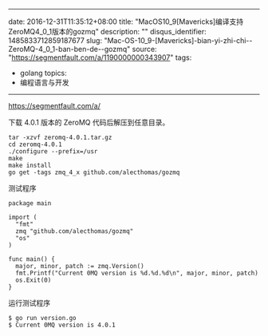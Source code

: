 
---
date: 2016-12-31T11:35:12+08:00
title: "MacOS10_9[Mavericks]编译支持ZeroMQ4_0_1版本的gozmq"
description: ""
disqus_identifier: 1485833712859187677
slug: "Mac-OS-10_9-[Mavericks]-bian-yi-zhi-chi--ZeroMQ-4_0_1-ban-ben-de--gozmq"
source: "https://segmentfault.com/a/1190000000343907"
tags: 
- golang 
topics:
- 编程语言与开发
---

https://segmentfault.com/a/

下载 4.0.1 版本的 ZeroMQ 代码后解压到任意目录。

    tar -xzvf zeromq-4.0.1.tar.gz
    cd zeromq-4.0.1
    ./configure --prefix=/usr
    make
    make install
    go get -tags zmq_4_x github.com/alecthomas/gozmq

测试程序

    package main

    import (
      "fmt"
      zmq "github.com/alecthomas/gozmq"
      "os"
    )

    func main() {
      major, minor, patch := zmq.Version()
      fmt.Printf("Current 0MQ version is %d.%d.%d\n", major, minor, patch)
      os.Exit(0)
    }

运行测试程序

    $ go run version.go
    $ Current 0MQ version is 4.0.1

